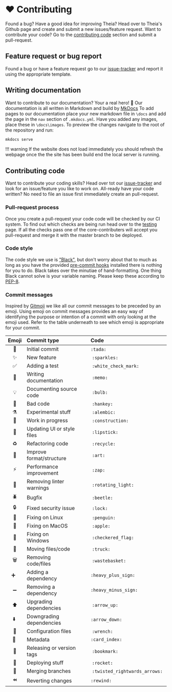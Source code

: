 # ❤ Contributing

Found a bug? Have a good idea for improving Theia? Head over to Theia's 
Github page and create and submit a new issues/feature request. Want 
to contribute your code? Go to the [contributing code]() section and
submit a pull-request.

## Feature request or bug report

Found a bug or have a feature request go to our 
[issue-tracker](https://github.com/mikevansighem/theia/issues) and report
it using the appropriate template.

## Writing documentation

Want to contribute to our documentation? Your a real hero! 🎉
Our documentation is all written in Markdown and build by 
[MkDocs](https://www.mkdocs.org/) To add pages to our documentation place 
your new markdown file in `\docs` and add the page in the `nav` section 
of `.mkdocs.yml`. Have you added any images, place these in `\docs\images`.
To preview the changes navigate to the root of the repository and run:

```bash
mkdocs serve
```

!!! warning
    If the website does not load immediately you should refresh the webpage
    once the the site has been build end the local server is running.

## Contributing code

Want to contribute your coding skills? Head over tot our 
[issue-tracker](https://github.com/mikevansighem/theia/issues) and
look for an issue/feature you like to work on. All-ready have your code written?
No need to file an issue first immediately create an pull-request.

### Pull-request process

Once you create a pull-request your code code will be checked by our 
CI system. To find out which checks are being run head over to the 
[testing]() page. 
If all the checks pass one of the core-contributers will accept you 
pull-request and merge it with the master branch to be deployed.

### Code style

The code style we use is ["Black"](https://github.com/ambv/black), but 
don't worry about that to much as long as you have the provided 
[pre-commit hooks]() installed there is nothing for you to do. Black 
takes over the minutiae of hand-formatting. One thing Black cannot solve
is your variable naming. Please keep these according to 
[PEP-8](https://www.python.org/dev/peps/pep-0008/). 

### Commit messages

Inspired by [Gitmoji](https://gitmoji.carloscuesta.me/) we like all our 
commit messages to be preceded by an emoji. Using emoji on commit 
messages provides an easy way of identifying the purpose or intention 
of a commit with only looking at the emoji used. Refer to the table 
underneath to see which emoji is appropriate for your commit.

| Emoji               		| Commit type                   | Code               	    |
|:-------------------------:|:------------------------------|:--------------------------|
| :tada:					| Initial commit             	| `:tada:`              	|
| :sparkles:				| New feature                	| `:sparkles:`          	|
| :white_check_mark:		| Adding a test              	| `:white_check_mark:`  	|
| :memo:					| Writing documentation      	| `:memo:`              	|
| :bulb:					| Documenting source code    	| `:bulb:`              	|
| :hankey:					| Bad code                   	| `:hankey:`            	|
| :alembic:					| Experimental stuff         	| `:alembic:`           	|
| :construction:			| Work in progress           	| `:construction:`      	|
| :lipstick:				| Updating UI or style files 	| `:lipstick:`          	|
| :recycle:					| Refactoring code           	| `:recycle:`           	|
| :art:						| Improve format/structure   	| `:art:`               	|
| :zap:						| Performance improvement    	| `:zap:`               	|
| :rotating_light:			| Removing linter warnings   	| `:rotating_light:`    	|
| :beetle:					| Bugfix                     	| `:beetle:`            	|
| :lock:					| Fixed security issue       	| `:lock:`              	|
| :penguin:					| Fixing on Linux            	| `:penguin:`           	|
| :apple:					| Fixing on MacOS            	| `:apple:`             	|
| :checkered_flag:			| Fixing on Windows          	| `:checkered_flag:`    	|
| :truck:					| Moving files/code          	| `:truck:`             	|
| :wastebasket:				| Removing code/files        	| `:wastebasket:`		    |
| :heavy_plus_sign:		 	| Adding a dependency        	| `:heavy_plus_sign:`	    |
| :heavy_minus_sign:		| Removing a dependency      	| `:heavy_minus_sign:`	    |
| :arrow_up:				| Upgrading dependencies     	| `:arrow_up:` 			    |
| :arrow_down: 				| Downgrading dependencies   	| `:arrow_down:`		    |
| :wrench:					| Configuration files        	| `:wrench:`				|
| :card_index: 				| Metadata                   	| `:card_index:`		    |
| :bookmark:				| Releasing or version tags  	| `:bookmark:`			    |
| :rocket:					| Deploying stuff            	| `:rocket:`				|
| :twisted_rightwards_arrows:| Merging branches         | `:twisted_rightwards_arrows:` |
| :rewind:					| Reverting changes          	| `:rewind:`			    |
